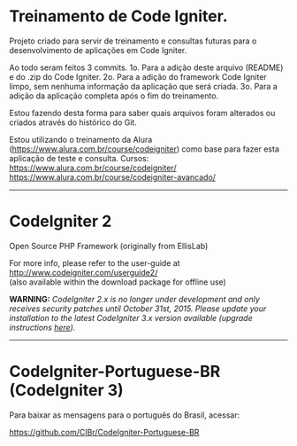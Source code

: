 # Treinamento de Code Igniter.

Projeto criado para servir de treinamento e consultas futuras para o desenvolvimento de aplicações em Code Igniter.

Ao todo seram feitos 3 commits.
1o. Para a adição deste arquivo (README) e do .zip do Code Igniter.
2o. Para a adição do framework Code Igniter limpo, sem nenhuma informação da
    aplicação que será criada.
3o. Para a adição da aplicação completa após o fim do treinamento.

Estou fazendo desta forma para saber quais arquivos foram alterados ou criados
através do histórico do Git.

Estou utilizando o treinamento da Alura (https://www.alura.com.br/course/codeigniter) como base para fazer esta aplicação de teste e consulta.
Cursos: 
https://www.alura.com.br/course/codeigniter/
https://www.alura.com.br/course/codeigniter-avancado/

-----------------------------------

# CodeIgniter 2
Open Source PHP Framework (originally from EllisLab)

For more info, please refer to the user-guide at http://www.codeigniter.com/userguide2/  
(also available within the download package for offline use)

**WARNING:** *CodeIgniter 2.x is no longer under development and only receives security patches until October 31st, 2015.
Please update your installation to the latest CodeIgniter 3.x version available
(upgrade instructions [here](http://www.codeigniter.com/userguide3/installation/upgrade_300.html)).*

-----------------------------------

# CodeIgniter-Portuguese-BR (CodeIgniter 3)
Para baixar as mensagens para o português do Brasil, acessar:

https://github.com/CIBr/CodeIgniter-Portuguese-BR
